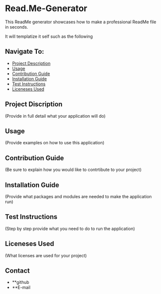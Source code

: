 # Read.Me-Generator

This ReadMe generator showcases how to make a professional ReadMe file in seconds.

It will templatize it self such as the following 

## Navigate To:
* [Project Description](#description)
* [Usage](#usage)
* [Contribution Guide](#contributionGuide)
* [Installation Guide](#installation)
* [Test Instructions](#testInstrucitons )
* [Liceneses Used](#license)

## Project Discription
(Provide in full detail what your application will do)

## Usage 
(Provide examples on how to use this application)

## Contribution Guide
(Be sure to explain how you would like to contrtibute to your project)

## Installation Guide
(Provide what packages and modules are needed to make the application run)

## Test Instructions
(Step by step provide what you need to do to run the application)

## Liceneses Used
(What licenses are used for your project)

## Contact
* **github 
* **E-mail
